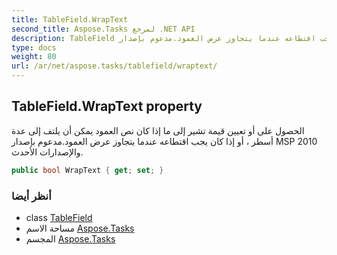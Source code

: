 ```yaml
---
title: TableField.WrapText
second_title: Aspose.Tasks لمرجع .NET API
description: TableField ملكية. الحصول على أو تعيين قيمة تشير إلى ما إذا كان نص العمود يمكن أن يلتف إلى عدة أسطر  أو إذا كان يجب اقتطاعه عندما يتجاوز عرض العمود.مدعوم بإصدار MSP 2010 والإصدارات الأحدث.
type: docs
weight: 80
url: /ar/net/aspose.tasks/tablefield/wraptext/
---
```

## TableField.WrapText property

الحصول على أو تعيين قيمة تشير إلى ما إذا كان نص العمود يمكن أن يلتف إلى عدة أسطر ، أو إذا كان يجب اقتطاعه عندما يتجاوز عرض العمود.مدعوم بإصدار MSP 2010 والإصدارات الأحدث.

```csharp
public bool WrapText { get; set; }
```

### أنظر أيضا

* class [TableField](../)
* مساحة الاسم [Aspose.Tasks](../../tablefield/)
* المجسم [Aspose.Tasks](../../../)


